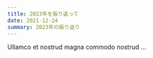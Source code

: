 ```yaml
---
title: 2023年を振り返って
date: 2021-12-24
summary: 2023年の振り返り
---
```


Ullamco et nostrud magna commodo nostrud ...
